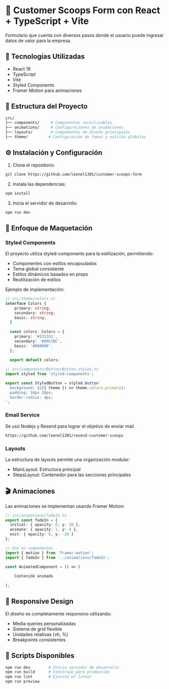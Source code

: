# 🎨 Customer Scoops Form con React + TypeScript + Vite

Formulario que cuenta con diversos pasos donde el usuario puede ingresar datos de valor para la empresa.

## 🚀 Tecnologías Utilizadas

- React 18
- TypeScript
- Vite
- Styled Components
- Framer Motion para animaciones

## 📁 Estructura del Proyecto

```bash
src/
├── components/     # Componentes reutilizables
├── animations/     # Configuraciones de animaciones
├── layouts/        # Componentes de diseño principales
├── theme/         # Configuración de temas y estilos globales
```

## ⚙️ Instalación y Configuración

1. Clona el repositorio:
```bash
git clone https://github.com/leonel1301/customer-scoops-form
```

2. Instala las dependencias:
```bash
npm install
```

3. Inicia el servidor de desarrollo:
```bash
npm run dev
```

## 💅 Enfoque de Maquetación

### Styled Components
El proyecto utiliza styled-components para la estilización, permitiendo:
- Componentes con estilos encapsulados
- Tema global consistente
- Estilos dinámicos basados en props
- Reutilización de estilos

Ejemplo de implementación:
```typescript
// src/theme/colors.ts
interface Colors {
    primary: string;
    secondary: string;
    basic: string;
  }
  
  const colors: Colors = {
    primary: '#231331',
    secondary: '#00CCBC',
    basic: '#000000',
  };
  
  export default colors;

// src/components/Button/Button.styles.ts
import styled from 'styled-components';

export const StyledButton = styled.button`
  background: ${({ theme }) => theme.colors.primary};
  padding: 10px 20px;
  border-radius: 4px;
`;
```
### Email Service
Se usó Nodejs y Resend para lograr el objetivo de enviar mail.
```bash
https://github.com/leonel1301/resend-customer-scoops
```

### Layouts
La estructura de layouts permite una organización modular:
- MainLayout: Estructura principal
- StepsLayout: Contenedor para las secciones principales

## 🎬 Animaciones

Las animaciones se implementan usando Framer Motion:

```typescript
// src/animations/fadeIn.ts
export const fadeIn = {
  initial: { opacity: 0, y: 20 },
  animate: { opacity: 1, y: 0 },
  exit: { opacity: 0, y: -20 }
};

// Uso en componentes
import { motion } from 'framer-motion';
import { fadeIn } from '../animations/fadeIn';

const AnimatedComponent = () => (
  
    Contenido animado
  
);
```

## 📱 Responsive Design

El diseño es completamente responsivo utilizando:
- Media queries personalizadas
- Sistema de grid flexible
- Unidades relativas (vh, %)
- Breakpoints consistentes

## 🚀 Scripts Disponibles

```bash
npm run dev        # Inicia servidor de desarrollo
npm run build      # Construye para producción
npm run lint       # Ejecuta el linter
npm run preview
```